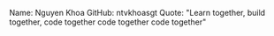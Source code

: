 Name: Nguyen Khoa
GitHub: ntvkhoasgt
Quote: "Learn together, build together, code together code together code together"
